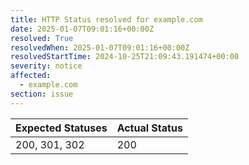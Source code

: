 ```yaml
---
title: HTTP Status resolved for example.com
date: 2025-01-07T09:01:16+00:00Z
resolved: True
resolvedWhen: 2025-01-07T09:01:16+00:00Z
resolvedStartTime: 2024-10-25T21:09:43.191474+00:00
severity: notice
affected:
  - example.com
section: issue
---
```


| Expected Statuses | Actual Status  |
|-------------------|----------------|
| 200, 301, 302 | 200 |
